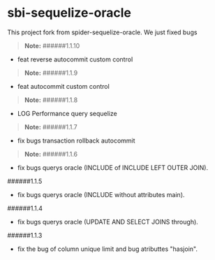 **sbi-sequelize-oracle**
===================

This project fork from spider-sequelize-oracle. We just fixed bugs 

> **Note:**
  ######1.1.10
  - feat reverse autocommit custom control

> **Note:**
  ######1.1.9
  - feat autocommit custom control

> **Note:**
  ######1.1.8
  - LOG Performance query sequelize

> **Note:**
  ######1.1.7
  - fix bugs transaction rollback autocommit

> **Note:**
  ######1.1.6
  - fix bugs querys oracle (INCLUDE of INCLUDE LEFT OUTER JOIN).

  ######1.1.5
  - fix bugs querys oracle (INCLUDE without attributes main).

  ######1.1.4
  - fix bugs querys oracle (UPDATE AND SELECT JOINS through).

  ######1.1.3
  - fix the bug of column unique limit and bug atributtes "hasjoin".
